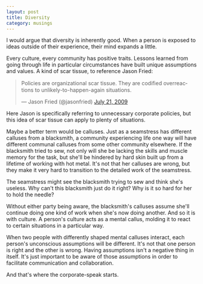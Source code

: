 ```yaml
---
layout: post
title: Diversity
category: musings
---
```


I would argue that diversity is inherently good. When a person is exposed to ideas outside of their experience, their mind expands a little.

Every culture, every community has positive traits. Lessons learned from going through life in particular circumstances have built unique assumptions and values. A kind of scar tissue, to reference Jason Fried:

<blockquote class="twitter-tweet" lang="en"><p>Policies are organizational scar tissue. They are codiﬁed overreactions to unlikely-to-happen-again situations.</p>&mdash; Jason Fried (@jasonfried) <a href="https://twitter.com/jasonfried/status/2758624714">July 21, 2009</a></blockquote>

Here Jason is specifically referring to unnecessary corporate policies, but this idea of scar tissue can apply to plenty of situations.

Maybe a better term would be calluses. Just as a seamstress has different calluses from a blacksmith, a community experiencing life one way will have different communal calluses from some other community elsewhere. If the blacksmith tried to sew, not only will she be lacking the skills and muscle memory for the task, but she'll be hindered by hard skin built up from a lifetime of working with hot metal. It's not that her calluses are wrong, but they make it very hard to transition to the detailed work of the seamstress.

The seamstress might see the blacksmith trying to sew and think she's useless. Why can't this blacksmith just do it right? Why is it so hard for her to hold the needle?

Without either party being aware, the blacksmith's calluses assume she'll continue doing one kind of work when she's now doing another. And so it is with culture. A person's culture acts as a mental callus, molding it to react to certain situations in a particular way.

When two people with differently shaped mental calluses interact, each person's unconscious assumptions will be different. It's not that one person is right and the other is wrong. Having assumptions isn't a negative thing in itself. It's just important to be aware of those assumptions in order to facilitate communication and collaboration.

And that's where the corporate-speak starts.